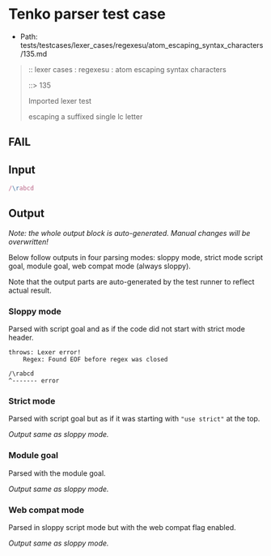 # Tenko parser test case

- Path: tests/testcases/lexer_cases/regexesu/atom_escaping_syntax_characters/135.md

> :: lexer cases : regexesu : atom escaping syntax characters
>
> ::> 135
>
> Imported lexer test
>
> escaping a suffixed single lc letter

## FAIL

## Input

`````js
/\rabcd
`````

## Output

_Note: the whole output block is auto-generated. Manual changes will be overwritten!_

Below follow outputs in four parsing modes: sloppy mode, strict mode script goal, module goal, web compat mode (always sloppy).

Note that the output parts are auto-generated by the test runner to reflect actual result.

### Sloppy mode

Parsed with script goal and as if the code did not start with strict mode header.

`````
throws: Lexer error!
    Regex: Found EOF before regex was closed

/\rabcd
^------- error
`````

### Strict mode

Parsed with script goal but as if it was starting with `"use strict"` at the top.

_Output same as sloppy mode._

### Module goal

Parsed with the module goal.

_Output same as sloppy mode._

### Web compat mode

Parsed in sloppy script mode but with the web compat flag enabled.

_Output same as sloppy mode._
